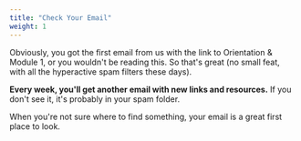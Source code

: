 ```yaml
---
title: "Check Your Email"
weight: 1
---
```


Obviously, you got the first email from us with the link to Orientation &amp; Module 1, or you wouldn't be reading this. So that's great (no small feat, with all the hyperactive spam filters these days).

**Every week, you'll get another email with new links and resources.** If you don't see it, it's probably in your spam folder.

When you're not sure where to find something, your email is a great first place to look.
